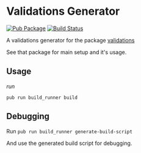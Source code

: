 # Validations Generator
<!-- Badges -->

[![Pub Package](https://img.shields.io/pub/v/validations.svg)](https://pub.dev/packages/validations)
[![Build Status](https://travis-ci.org/dartlib/validations.svg?branch=master)](https://travis-ci.org/dartlib/validations)

A validations generator for the package [validations](https://pub.dev/packages/validations)

See that package for main setup and it's usage.

## Usage

*run*

`pub run build_runner build`

## Debugging

Run `pub run build_runner generate-build-script`

And use the generated build script for debugging.